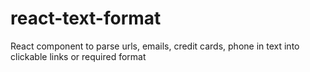 # react-text-format
React component to parse urls, emails, credit cards, phone in text into clickable links or required format
